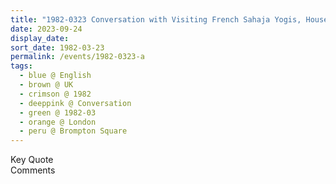 ```yaml
---
title: "1982-0323 Conversation with Visiting French Sahaja Yogis, House, 48 Brompton Square, Knightsbridge, London, UK"
date: 2023-09-24
display_date: 
sort_date: 1982-03-23
permalink: /events/1982-0323-a
tags:
  - blue @ English
  - brown @ UK
  - crimson @ 1982
  - deeppink @ Conversation
  - green @ 1982-03
  - orange @ London
  - peru @ Brompton Square
---
```


<wave-list>
  <list-title color="green" width="75">Key Quote</list-title>
  <list-item color="BlanchedAlmond"  width="200"></list-item>
  <list-item color="Lavender"></list-item>
  <list-item color="BlanchedAlmond"></list-item>
</wave-list>

<br>

<wave-list>
  <list-title color="green" width="75">Comments</list-title>
  <list-item color="BlanchedAlmond"  width="200"></list-item>
  <list-item color="Lavender"></list-item>
  <list-item color="BlanchedAlmond"></list-item>
</wave-list>